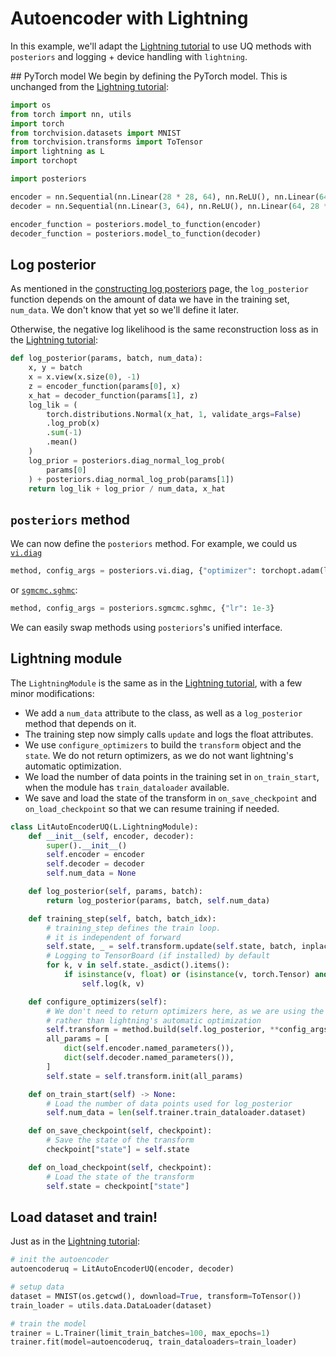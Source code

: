 # Autoencoder with Lightning

In this example, we'll adapt the [Lightning tutorial](https://lightning.ai/docs/pytorch/stable/starter/introduction.html)
to use UQ methods with `posteriors` and logging + device handling with `lightning`.



## PyTorch model
We begin by defining the PyTorch model. This is unchanged from the [Lightning tutorial](https://lightning.ai/docs/pytorch/stable/starter/introduction.html):

```python
import os
from torch import nn, utils
import torch
from torchvision.datasets import MNIST
from torchvision.transforms import ToTensor
import lightning as L
import torchopt

import posteriors

encoder = nn.Sequential(nn.Linear(28 * 28, 64), nn.ReLU(), nn.Linear(64, 3))
decoder = nn.Sequential(nn.Linear(3, 64), nn.ReLU(), nn.Linear(64, 28 * 28))

encoder_function = posteriors.model_to_function(encoder)
decoder_function = posteriors.model_to_function(decoder)
```


## Log posterior

As mentioned in the [constructing log posteriors](../log_posteriors.md) page,
the `log_posterior` function depends on the amount of data we have in the training set,
`num_data`. We don't know that yet so we'll define it later.

Otherwise, the negative log likelihood is the same reconstruction loss as in the
[Lightning tutorial](https://lightning.ai/docs/pytorch/stable/starter/introduction.html):

```python
def log_posterior(params, batch, num_data):
    x, y = batch
    x = x.view(x.size(0), -1)
    z = encoder_function(params[0], x)
    x_hat = decoder_function(params[1], z)
    log_lik = (
        torch.distributions.Normal(x_hat, 1, validate_args=False)
        .log_prob(x)
        .sum(-1)
        .mean()
    )
    log_prior = posteriors.diag_normal_log_prob(
        params[0]
    ) + posteriors.diag_normal_log_prob(params[1])
    return log_lik + log_prior / num_data, x_hat
```


## `posteriors` method

We can now define the `posteriors` method. For example, we could us [`vi.diag`](../api/vi/diag.md)
```python
method, config_args = posteriors.vi.diag, {"optimizer": torchopt.adam(lr=1e-3)}
```
or [`sgmcmc.sghmc`](../api/sgmcmc/sghmc.md):
```python
method, config_args = posteriors.sgmcmc.sghmc, {"lr": 1e-3}
```
We can easily swap methods using `posteriors`'s unified interface.


## Lightning module

The `LightningModule` is the same as in the [Lightning tutorial](https://lightning.ai/docs/pytorch/stable/starter/introduction.html),
with a few minor modifications:

- We add a `num_data` attribute to the class, as well as a `log_posterior` method that
depends on it.
- The training step now simply calls `update` and logs the float attributes.
- We use `configure_optimizers` to build the `transform` object and the `state`.
We do not return optimizers, as we do not want lightning's automatic optimization.
- We load the number of data points in the training set in `on_train_start`, when
the module has `train_dataloader` available.
- We save and load the state of the transform in `on_save_checkpoint` and
`on_load_checkpoint` so that we can resume training if needed.

```python
class LitAutoEncoderUQ(L.LightningModule):
    def __init__(self, encoder, decoder):
        super().__init__()
        self.encoder = encoder
        self.decoder = decoder
        self.num_data = None

    def log_posterior(self, params, batch):
        return log_posterior(params, batch, self.num_data)

    def training_step(self, batch, batch_idx):
        # training_step defines the train loop.
        # it is independent of forward
        self.state, _ = self.transform.update(self.state, batch, inplace=True)
        # Logging to TensorBoard (if installed) by default
        for k, v in self.state._asdict().items():
            if isinstance(v, float) or (isinstance(v, torch.Tensor) and v.numel() == 1):
                self.log(k, v)

    def configure_optimizers(self):
        # We don't need to return optimizers here, as we are using the `transform` object
        # rather than lightning's automatic optimization
        self.transform = method.build(self.log_posterior, **config_args)
        all_params = [
            dict(self.encoder.named_parameters()),
            dict(self.decoder.named_parameters()),
        ]
        self.state = self.transform.init(all_params)

    def on_train_start(self) -> None:
        # Load the number of data points used for log_posterior
        self.num_data = len(self.trainer.train_dataloader.dataset)

    def on_save_checkpoint(self, checkpoint):
        # Save the state of the transform
        checkpoint["state"] = self.state

    def on_load_checkpoint(self, checkpoint):
        # Load the state of the transform
        self.state = checkpoint["state"]
```


## Load dataset and train!

Just as in the [Lightning tutorial](https://lightning.ai/docs/pytorch/stable/starter/introduction.html):

```python
# init the autoencoder
autoencoderuq = LitAutoEncoderUQ(encoder, decoder)

# setup data
dataset = MNIST(os.getcwd(), download=True, transform=ToTensor())
train_loader = utils.data.DataLoader(dataset)

# train the model
trainer = L.Trainer(limit_train_batches=100, max_epochs=1)
trainer.fit(model=autoencoderuq, train_dataloaders=train_loader)
```